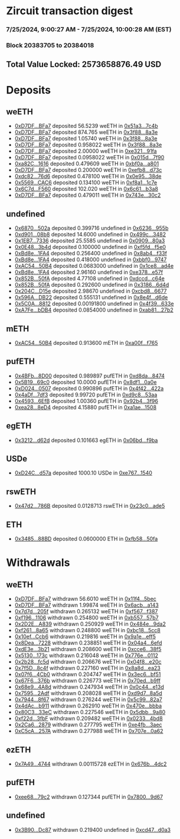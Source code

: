 # Zircuit transaction digest
### 7/25/2024, 9:00:27 AM - 7/25/2024, 10:00:28 AM (EST)
### Block 20383705 to 20384018

## Total Value Locked: 2573658876.49 USD

# Deposits
## weETH
- [0xD7DF...BFa7](https://etherscan.io/address/0xD7DF7E085214743530afF339aFC420c7c720BFa7) deposited 56.5239 weETH in [0x51a3...7c4b](https://etherscan.io/tx/0xD7DF7E085214743530afF339aFC420c7c720BFa7)
- [0xD7DF...BFa7](https://etherscan.io/address/0xD7DF7E085214743530afF339aFC420c7c720BFa7) deposited 874.765 weETH in [0x3f88...8a3e](https://etherscan.io/tx/0xD7DF7E085214743530afF339aFC420c7c720BFa7)
- [0xD7DF...BFa7](https://etherscan.io/address/0xD7DF7E085214743530afF339aFC420c7c720BFa7) deposited 1.05740 weETH in [0x3f88...8a3e](https://etherscan.io/tx/0xD7DF7E085214743530afF339aFC420c7c720BFa7)
- [0xD7DF...BFa7](https://etherscan.io/address/0xD7DF7E085214743530afF339aFC420c7c720BFa7) deposited 0.958022 weETH in [0x3f88...8a3e](https://etherscan.io/tx/0xD7DF7E085214743530afF339aFC420c7c720BFa7)
- [0xD7DF...BFa7](https://etherscan.io/address/0xD7DF7E085214743530afF339aFC420c7c720BFa7) deposited 2.00000 weETH in [0xe321...91fa](https://etherscan.io/tx/0xD7DF7E085214743530afF339aFC420c7c720BFa7)
- [0xD7DF...BFa7](https://etherscan.io/address/0xD7DF7E085214743530afF339aFC420c7c720BFa7) deposited 0.0958022 weETH in [0x015d...7f90](https://etherscan.io/tx/0xD7DF7E085214743530afF339aFC420c7c720BFa7)
- [0xa82C...1616](https://etherscan.io/address/0xa82C53A7CCd6fE854599238DA2adc30C74491616) deposited 0.479609 weETH in [0xbf0a...a801](https://etherscan.io/tx/0xa82C53A7CCd6fE854599238DA2adc30C74491616)
- [0xD7DF...BFa7](https://etherscan.io/address/0xD7DF7E085214743530afF339aFC420c7c720BFa7) deposited 0.200000 weETH in [0xefb8...d73c](https://etherscan.io/tx/0xD7DF7E085214743530afF339aFC420c7c720BFa7)
- [0xdc82...76d6](https://etherscan.io/address/0xdc823e4202B0b2226f361440E2375C39E0E376d6) deposited 0.478100 weETH in [0x0e95...38de](https://etherscan.io/tx/0xdc823e4202B0b2226f361440E2375C39E0E376d6)
- [0x5569...CAC6](https://etherscan.io/address/0x5569b6B2B1Ed5E354A861423C5F3F5405d2eCAC6) deposited 0.134100 weETH in [0xf8a1...1c7e](https://etherscan.io/tx/0x5569b6B2B1Ed5E354A861423C5F3F5405d2eCAC6)
- [0x6C7d...F560](https://etherscan.io/address/0x6C7dBa5450CDAf38447b92873f87063989fAF560) deposited 102.020 weETH in [0x6c61...b3a8](https://etherscan.io/tx/0x6C7dBa5450CDAf38447b92873f87063989fAF560)
- [0xD7DF...BFa7](https://etherscan.io/address/0xD7DF7E085214743530afF339aFC420c7c720BFa7) deposited 0.479011 weETH in [0x743e...30c2](https://etherscan.io/tx/0xD7DF7E085214743530afF339aFC420c7c720BFa7)
## undefined
- [0x6870...502a](https://etherscan.io/address/0x6870B2d94DaafAec540e521985BB68af1A36502a) deposited 0.399716 undefined in [0x6236...955b](https://etherscan.io/tx/0x6870B2d94DaafAec540e521985BB68af1A36502a)
- [0xd901...08b8](https://etherscan.io/address/0xd9019215faA7d537d7b90f4b7198E128e3FF08b8) deposited 14.6000 undefined in [0x499c...3482](https://etherscan.io/tx/0xd9019215faA7d537d7b90f4b7198E128e3FF08b8)
- [0x1EB7...7336](https://etherscan.io/address/0x1EB731c269263bBB3C685D5EAac734c5DD907336) deposited 25.5585 undefined in [0x0909...80a3](https://etherscan.io/tx/0x1EB731c269263bBB3C685D5EAac734c5DD907336)
- [0x0E48...3b4d](https://etherscan.io/address/0x0E48bbC14BBB9DFa655e6e7E51722B9d37053b4d) deposited 0.100000 undefined in [0xf5fd...f5e0](https://etherscan.io/tx/0x0E48bbC14BBB9DFa655e6e7E51722B9d37053b4d)
- [0xBd8e...1FA4](https://etherscan.io/address/0xBd8e5f4eE03D833f00Cde8f63Cbf368b85c81FA4) deposited 0.256400 undefined in [0x8ab4...f33f](https://etherscan.io/tx/0xBd8e5f4eE03D833f00Cde8f63Cbf368b85c81FA4)
- [0xBd8e...1FA4](https://etherscan.io/address/0xBd8e5f4eE03D833f00Cde8f63Cbf368b85c81FA4) deposited 0.418000 undefined in [0xbbf0...9747](https://etherscan.io/tx/0xBd8e5f4eE03D833f00Cde8f63Cbf368b85c81FA4)
- [0xAC54...50B4](https://etherscan.io/address/0xAC546b631F061d74f732f212Bf37b537200a50B4) deposited 0.0683000 undefined in [0x1ce8...ad4e](https://etherscan.io/tx/0xAC546b631F061d74f732f212Bf37b537200a50B4)
- [0xBd8e...1FA4](https://etherscan.io/address/0xBd8e5f4eE03D833f00Cde8f63Cbf368b85c81FA4) deposited 2.96160 undefined in [0xe378...e57f](https://etherscan.io/tx/0xBd8e5f4eE03D833f00Cde8f63Cbf368b85c81FA4)
- [0x852B...50fA](https://etherscan.io/address/0x852Be5C9602134B49ADB6A6dc8fa0448906c50fA) deposited 4.77108 undefined in [0xdccd...c64e](https://etherscan.io/tx/0x852Be5C9602134B49ADB6A6dc8fa0448906c50fA)
- [0x852B...50fA](https://etherscan.io/address/0x852Be5C9602134B49ADB6A6dc8fa0448906c50fA) deposited 0.292600 undefined in [0x3186...6d4d](https://etherscan.io/tx/0x852Be5C9602134B49ADB6A6dc8fa0448906c50fA)
- [0x204C...D15e](https://etherscan.io/address/0x204C85d8c6f3DA1E01f08857c1fcdba069e7D15e) deposited 2.98670 undefined in [0xcbd8...6677](https://etherscan.io/tx/0x204C85d8c6f3DA1E01f08857c1fcdba069e7D15e)
- [0x596A...DB22](https://etherscan.io/address/0x596Ae6B6E38Aba6cF1Bd6403f171f2fB52cBDB22) deposited 0.555131 undefined in [0x8e4f...d6de](https://etherscan.io/tx/0x596Ae6B6E38Aba6cF1Bd6403f171f2fB52cBDB22)
- [0x5C0A...8812](https://etherscan.io/address/0x5C0A0B176c713cDbD375F376F3cF1Ee3a9bB8812) deposited 0.00191800 undefined in [0x4f39...633e](https://etherscan.io/tx/0x5C0A0B176c713cDbD375F376F3cF1Ee3a9bB8812)
- [0xA7Fe...bDB4](https://etherscan.io/address/0xA7Fe29891acD2b179D94889A03D7DBD6f235bDB4) deposited 0.0854000 undefined in [0xab81...27b2](https://etherscan.io/tx/0xA7Fe29891acD2b179D94889A03D7DBD6f235bDB4)
## mETH
- [0xAC54...50B4](https://etherscan.io/address/0xAC546b631F061d74f732f212Bf37b537200a50B4) deposited 0.913600 mETH in [0xa00f...f765](https://etherscan.io/tx/0xAC546b631F061d74f732f212Bf37b537200a50B4)
## pufETH
- [0x4BFb...8D00](https://etherscan.io/address/0x4BFb067151d2B75C2a95388E24f045A5b53d8D00) deposited 0.989897 pufETH in [0xd8da...8474](https://etherscan.io/tx/0x4BFb067151d2B75C2a95388E24f045A5b53d8D00)
- [0x5B19...69c0](https://etherscan.io/address/0x5B191F5A2b4A867c4eD71858dacCc51FC59c69c0) deposited 10.0000 pufETH in [0x8df1...0a0e](https://etherscan.io/tx/0x5B191F5A2b4A867c4eD71858dacCc51FC59c69c0)
- [0xD024...0507](https://etherscan.io/address/0xD0247164C89ca0c3Ec57551f3e013572Df6e0507) deposited 0.990896 pufETH in [0x4f42...422a](https://etherscan.io/tx/0xD0247164C89ca0c3Ec57551f3e013572Df6e0507)
- [0x4aDf...7df3](https://etherscan.io/address/0x4aDf9B737aB9C97F5728cBCf143483Cf6C2F7df3) deposited 9.99720 pufETH in [0xd9c8...53aa](https://etherscan.io/tx/0x4aDf9B737aB9C97F5728cBCf143483Cf6C2F7df3)
- [0x4593...6EfB](https://etherscan.io/address/0x4593A26a662aD4BabC7e341715E6FB8028fD6EfB) deposited 1.00360 pufETH in [0x92b4...3f96](https://etherscan.io/tx/0x4593A26a662aD4BabC7e341715E6FB8028fD6EfB)
- [0xea28...8eD4](https://etherscan.io/address/0xea28BBebB520D1C2fa9E455ae88615DC8a9b8eD4) deposited 4.15880 pufETH in [0xa1ae...1508](https://etherscan.io/tx/0xea28BBebB520D1C2fa9E455ae88615DC8a9b8eD4)
## egETH
- [0x3212...d62d](https://etherscan.io/address/0x321259a0A3BB2394864094D1cFb0D2731C6Bd62d) deposited 0.101663 egETH in [0x06bd...f9ba](https://etherscan.io/tx/0x321259a0A3BB2394864094D1cFb0D2731C6Bd62d)
## USDe
- [0xD24C...d57a](https://etherscan.io/address/0xD24Cfe2d0fa81369ca6291c28ac5426e16B6d57a) deposited 1000.10 USDe in [0xe767...1540](https://etherscan.io/tx/0xD24Cfe2d0fa81369ca6291c28ac5426e16B6d57a)
## rswETH
- [0x47d2...786B](https://etherscan.io/address/0x47d28Ad5726dEdce26973569f3DFa09E4545786B) deposited 0.0128713 rswETH in [0x23c0...ade5](https://etherscan.io/tx/0x47d28Ad5726dEdce26973569f3DFa09E4545786B)
## ETH
- [0x3485...88BD](https://etherscan.io/address/0x3485C3dB9C090865Bd1a1062018881c59De988BD) deposited 0.0600000 ETH in [0xfb58...50fa](https://etherscan.io/tx/0x3485C3dB9C090865Bd1a1062018881c59De988BD)
# Withdrawals
## weETH
- [0xD7DF...BFa7](https://etherscan.io/address/0xD7DF7E085214743530afF339aFC420c7c720BFa7) withdrawn 56.6010 weETH in [0x11f4...5bec](https://etherscan.io/tx/0xD7DF7E085214743530afF339aFC420c7c720BFa7)
- [0xD7DF...BFa7](https://etherscan.io/address/0xD7DF7E085214743530afF339aFC420c7c720BFa7) withdrawn 1.99874 weETH in [0x6acb...a143](https://etherscan.io/tx/0xD7DF7E085214743530afF339aFC420c7c720BFa7)
- [0x7d7d...205f](https://etherscan.io/address/0x7d7d55fEb082692eEe60050EEC686716d6C7205f) withdrawn 0.265132 weETH in [0xf567...f387](https://etherscan.io/tx/0x7d7d55fEb082692eEe60050EEC686716d6C7205f)
- [0xf196...1106](https://etherscan.io/address/0xf196B9D96AE8CB0a55a090a8E4a86e927dCB1106) withdrawn 0.254800 weETH in [0xb557...57b7](https://etherscan.io/tx/0xf196B9D96AE8CB0a55a090a8E4a86e927dCB1106)
- [0x2D2E...A839](https://etherscan.io/address/0x2D2E74552414A52ACD3c83d73842b8Ac93fcA839) withdrawn 0.250929 weETH in [0x484e...9da2](https://etherscan.io/tx/0x2D2E74552414A52ACD3c83d73842b8Ac93fcA839)
- [0xf261...8a65](https://etherscan.io/address/0xf261E6A0Dc56290C1bdb888447F9C7c9E5b58a65) withdrawn 0.248800 weETH in [0xbc18...5cc8](https://etherscan.io/tx/0xf261E6A0Dc56290C1bdb888447F9C7c9E5b58a65)
- [0x10ef...Ccb6](https://etherscan.io/address/0x10efD7F82Fb83cc414e0e484a3837741270FCcb6) withdrawn 0.219816 weETH in [0x9a1e...eff5](https://etherscan.io/tx/0x10efD7F82Fb83cc414e0e484a3837741270FCcb6)
- [0x8Dea...7228](https://etherscan.io/address/0x8Dea227401354ccD45c9253f0419f28858e67228) withdrawn 0.238851 weETH in [0x04a4...6efd](https://etherscan.io/tx/0x8Dea227401354ccD45c9253f0419f28858e67228)
- [0xdE3e...3b21](https://etherscan.io/address/0xdE3ec4A55B2bd72C5EC8f2CC241F6e377a053b21) withdrawn 0.208600 weETH in [0xcce6...38f5](https://etherscan.io/tx/0xdE3ec4A55B2bd72C5EC8f2CC241F6e377a053b21)
- [0x5130...173c](https://etherscan.io/address/0x51300254186d9c974c009F593d8007957155173c) withdrawn 0.216048 weETH in [0x776e...0112](https://etherscan.io/tx/0x51300254186d9c974c009F593d8007957155173c)
- [0x2b28...fc5d](https://etherscan.io/address/0x2b28b7A42E3AFc713c326887f524B7787b82fc5d) withdrawn 0.206676 weETH in [0x04f8...e20c](https://etherscan.io/tx/0x2b28b7A42E3AFc713c326887f524B7787b82fc5d)
- [0x7f5D...8c4f](https://etherscan.io/address/0x7f5DA26ea35e80901D54527e9b9550A362Cd8c4f) withdrawn 0.227160 weETH in [0x8a8d...ea23](https://etherscan.io/tx/0x7f5DA26ea35e80901D54527e9b9550A362Cd8c4f)
- [0x07f6...4Cb0](https://etherscan.io/address/0x07f6Ce62869271d713809432f978667217Ee4Cb0) withdrawn 0.204747 weETH in [0x3ec6...bf51](https://etherscan.io/tx/0x07f6Ce62869271d713809432f978667217Ee4Cb0)
- [0x67F6...376b](https://etherscan.io/address/0x67F689714715c41dcBf7911ece0369530e4e376b) withdrawn 0.226773 weETH in [0x70ed...b9ff](https://etherscan.io/tx/0x67F689714715c41dcBf7911ece0369530e4e376b)
- [0x68e9...4A8d](https://etherscan.io/address/0x68e9F5A9e51e5809E9E46b3c97F7A2C551194A8d) withdrawn 0.247934 weETH in [0x0c44...e13d](https://etherscan.io/tx/0x68e9F5A9e51e5809E9E46b3c97F7A2C551194A8d)
- [0x7595...2Adf](https://etherscan.io/address/0x75951206aBc78f717a6eB5062a140E3568082Adf) withdrawn 0.208028 weETH in [0xd9d7...8a5d](https://etherscan.io/tx/0x75951206aBc78f717a6eB5062a140E3568082Adf)
- [0x7944...8f67](https://etherscan.io/address/0x7944f8AFe186711225d4E36d03890245fB058f67) withdrawn 0.276244 weETH in [0x5c99...82a7](https://etherscan.io/tx/0x7944f8AFe186711225d4E36d03890245fB058f67)
- [0x4dAc...b911](https://etherscan.io/address/0x4dAc8E82D147dc396C25aD1Aff141180e4A5b911) withdrawn 0.262910 weETH in [0x470e...bbba](https://etherscan.io/tx/0x4dAc8E82D147dc396C25aD1Aff141180e4A5b911)
- [0x80C3...33eC](https://etherscan.io/address/0x80C32F37fE1224173B50162DaE68f58A6Dc833eC) withdrawn 0.227546 weETH in [0x5dbb...9a80](https://etherscan.io/tx/0x80C32F37fE1224173B50162DaE68f58A6Dc833eC)
- [0xf22d...3fbF](https://etherscan.io/address/0xf22dF6843FD1c1e4588436f9f0eD3FB1Da2B3fbF) withdrawn 0.209482 weETH in [0x0233...4bd8](https://etherscan.io/tx/0xf22dF6843FD1c1e4588436f9f0eD3FB1Da2B3fbF)
- [0x2Ca6...2879](https://etherscan.io/address/0x2Ca694caBcbF7f17Dba5112532A52e32dDF12879) withdrawn 0.277795 weETH in [0xe4fb...3aec](https://etherscan.io/tx/0x2Ca694caBcbF7f17Dba5112532A52e32dDF12879)
- [0xC5cA...257A](https://etherscan.io/address/0xC5cAC5126D0F48342d7A006d828749A22192257A) withdrawn 0.277988 weETH in [0x707e...0a62](https://etherscan.io/tx/0xC5cAC5126D0F48342d7A006d828749A22192257A)
## ezETH
- [0x7A49...4744](https://etherscan.io/address/0x7A493Be5c2ce014cD049Bf178a1ac0Db1B434744) withdrawn 0.00115728 ezETH in [0x676b...4dc2](https://etherscan.io/tx/0x7A493Be5c2ce014cD049Bf178a1ac0Db1B434744)
## pufETH
- [0xee68...79c2](https://etherscan.io/address/0xee68778eDc809E7515ab8F069290A450b39079c2) withdrawn 0.127344 pufETH in [0x7800...9d67](https://etherscan.io/tx/0xee68778eDc809E7515ab8F069290A450b39079c2)
## undefined
- [0x3B90...Dc87](https://etherscan.io/address/0x3B9088F33DD1418EDDcD90E6a1D6d0Df1054Dc87) withdrawn 0.219400 undefined in [0xcd47...d0a3](https://etherscan.io/tx/0x3B9088F33DD1418EDDcD90E6a1D6d0Df1054Dc87)
